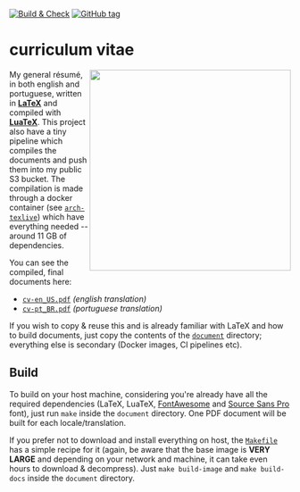 [![Build & Check][gh-bnc-shield]][gh-bnc-url]
[![GitHub tag][tag-shield]][tag-url]

# curriculum vitae

<img src=".github/space.gif" height="360px" align="right"/>

My general résumé, in both english and portuguese, written in [__LaTeX__][latex] and compiled with [__LuaTeX__][luatex].
This project also have a tiny pipeline which compiles the documents and push them into my public S3 bucket. The
compilation is made through a docker container (see [`arch-texlive`][arch-texlive]) which have everything needed --
around 11 GB of dependencies.

You can see the compiled, final documents here:
- [`cv-en_US.pdf`][en_US] _(english translation)_
- [`cv-pt_BR.pdf`][pt_BR] _(portuguese translation)_

If you wish to copy & reuse this and is already familiar with LaTeX and how to build documents, just copy the contents
of the [`document`](document) directory; everything else is secondary (Docker images, CI pipelines etc).


## Build

To build on your host machine, considering you're already have all the required dependencies (LaTeX, LuaTeX,
[FontAwesome][fontawesome] and [Source Sans Pro][source-sans] font), just run `make` inside the `document` directory.
One PDF document will be built for each locale/translation.

If you prefer not to download and install everything on host, the [`Makefile`](document/Makefile) has a simple recipe for it
(again, be aware that the base image is __VERY LARGE__ and depending on your network and machine, it can take even hours
to download & decompress). Just `make build-image` and `make build-docs` inside the `document` directory.

[gh-bnc-shield]: https://img.shields.io/github/workflow/status/caian-org/cv/upload?label=build%20and%20update&logo=github&style=for-the-badge
[gh-bnc-url]: https://github.com/caian-org/cv/actions/workflows/upload.yml

[tag-shield]: https://img.shields.io/github/tag/caian-org/cv.svg?logo=git&logoColor=FFF&style=for-the-badge
[tag-url]: https://github.com/caian-org/cv/releases

[arch-texlive]: https://github.com/caian-org/arch-texlive
[latex]: https://www.latex-project.org
[luatex]: https://www.luatex.org
[fontawesome]: https://fontawesome.com
[source-sans]: https://fonts.google.com/specimen/Source+Sans+Pro

[en_US]: https://caian-org.s3.amazonaws.com/cv/cv-en_US.pdf
[pt_BR]: https://caian-org.s3.amazonaws.com/cv/cv-pt_BR.pdf
